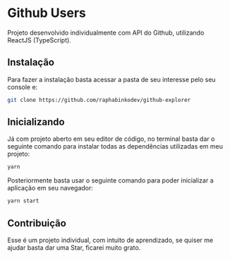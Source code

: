 # Github Users


Projeto desenvolvido individualmente com API do Github, utilizando ReactJS (TypeScript).

## Instalação

Para fazer a instalação basta acessar a pasta de seu interesse pelo seu console e:

```bash
git clone https://github.com/raphabinkodev/github-explorer
```

## Inicializando
Já com projeto aberto em seu editor de código, no terminal basta dar o seguinte comando para instalar todas as dependências utilizadas em meu projeto:
```bash
yarn
```
Posteriormente basta usar o seguinte comando para poder inicializar a aplicação em seu navegador:
```bash
yarn start
```

## Contribuição
Esse é um projeto individual, com intuito de aprendizado, se quiser me ajudar basta dar uma Star, ficarei muito grato.

